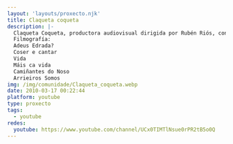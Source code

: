 ```yaml
---
layout: 'layouts/proxecto.njk'
title: Claqueta coqueta
description: |-
  Claqueta Coqueta, productora audiovisual dirigida por Rubén Riós, con más de 10 años de experiencia en cine, televisión y eventos.
  Filmografía:
  Adeus Edrada?
  Coser e cantar
  Vida
  Máis ca vida
  Camiñantes do Noso
  Arrieiros Somos
img: /img/comunidade/Claqueta_coqueta.webp
date: 2010-03-17 00:22:44
platform: youtube
type: proxecto
tags:
  - youtube
redes:
  youtube: https://www.youtube.com/channel/UCx0TIMTlNsue0rPR2tB5o0Q
---
```

